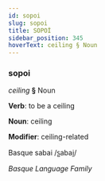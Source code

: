 ```yaml
---
id: sopoi
slug: sopoi
title: SOPOİ
sidebar_position: 345
hoverText: ceiling § Noun
---
```


### sopoi

*ceiling* **§** Noun

**Verb**: to be a ceiling

**Noun**: ceiling

**Modifier**: ceiling-related

Basque sabai /s̺abai̯/

*Basque Language Family*